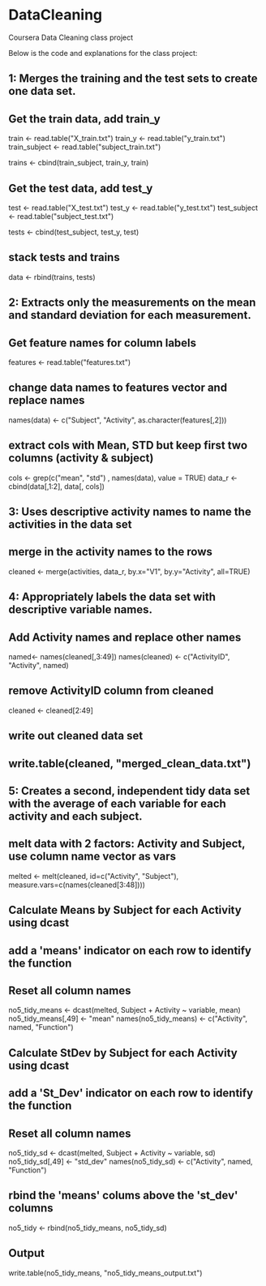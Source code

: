 # DataCleaning
Coursera Data Cleaning class project

Below is the code and explanations for the class project:

## 1:  Merges the training and the test sets to create one data set.

## Get the train data, add train_y
train <- read.table("X_train.txt")
train_y <- read.table("y_train.txt")
train_subject <- read.table("subject_train.txt")

trains <- cbind(train_subject, train_y, train)

## Get the test data, add test_y
test <- read.table("X_test.txt")
test_y <- read.table("y_test.txt")
test_subject <- read.table("subject_test.txt")

tests <- cbind(test_subject, test_y, test)

## stack tests and trains
data <- rbind(trains, tests)

## 2:  Extracts only the measurements on the mean and standard deviation for each measurement. 

## Get feature names for column labels
features <- read.table("features.txt")

## change data names to features vector and replace names
names(data) <- c("Subject", "Activity", as.character(features[,2]))

## extract cols with Mean, STD but keep first two columns (activity & subject)
cols <- grep(c("mean", "std") , names(data), value = TRUE)
data_r <- cbind(data[,1:2], data[, cols])

## 3:  Uses descriptive activity names to name the activities in the data set

## merge in the activity names to the rows
cleaned <- merge(activities, data_r, by.x="V1", by.y="Activity", all=TRUE)

## 4:  Appropriately labels the data set with descriptive variable names.

## Add Activity names and replace other names
named<- names(cleaned[,3:49])
names(cleaned) <- c("ActivityID", "Activity", named)

## remove ActivityID column from cleaned
cleaned <- cleaned[2:49]

## write out cleaned data set
## write.table(cleaned, "merged_clean_data.txt")

## 5:  Creates a second, independent tidy data set with the average of each variable for each activity and each subject.

## melt data with 2 factors:  Activity and Subject, use column name vector as vars
melted <- melt(cleaned, id=c("Activity", "Subject"), measure.vars=c(names(cleaned[3:48])))

## Calculate Means by Subject for each Activity using dcast
## add a 'means' indicator on each row to identify the function
## Reset all column names

no5_tidy_means <- dcast(melted, Subject + Activity ~ variable, mean)
no5_tidy_means[,49] <- "mean"
names(no5_tidy_means) <- c("Activity", named, "Function")

## Calculate StDev by Subject for each Activity using dcast
## add a 'St_Dev' indicator on each row to identify the function
## Reset all column names

no5_tidy_sd <- dcast(melted, Subject + Activity ~ variable, sd)
no5_tidy_sd[,49] <- "std_dev"
names(no5_tidy_sd) <- c("Activity", named, "Function")

## rbind the 'means' colums above the 'st_dev' columns

no5_tidy <- rbind(no5_tidy_means, no5_tidy_sd)

## Output
write.table(no5_tidy_means, "no5_tidy_means_output.txt")




